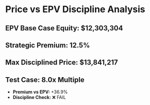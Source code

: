 # Price vs EPV Discipline Analysis

## EPV Base Case Equity: $12,303,304
## Strategic Premium: 12.5%
## Max Disciplined Price: $13,841,217

## Test Case: 8.0x Multiple
- **Premium vs EPV:** +36.9%
- **Discipline Check:** ❌ FAIL
